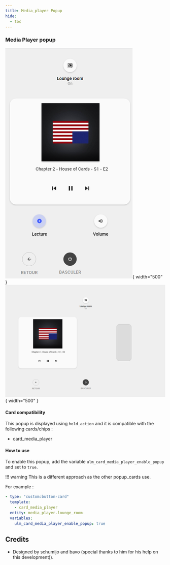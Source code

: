 ```yaml
---
title: Media_player Popup
hide:
  - toc
---
```

<!-- markdownlint-disable MD046 -->

### Media Player popup

![Phone](../../assets/img/popup_media_phone.png){ width="500" }
![Tablet](../../assets/img/popup_media_tablet.png){ width="500" }

#### Card compatibility

This popup is displayed using ``hold_action`` and it is compatible with the following cards/chips :

- card_media_player

#### How to use

To enable this popup, add the variable `ulm_card_media_player_enable_popup` and set to `true`.

!!! warning This is a different approach as the other popup_cards use.

For example :

```yaml
- type: "custom:button-card"
  template:
    - card_media_player
  entity: media_player.lounge_room
  variables:
    ulm_card_media_player_enable_popup: true
```

## Credits

- Designed by schumijo and bavo (special thanks to him for his help on this development)).
